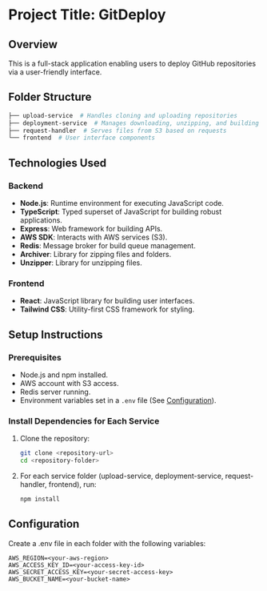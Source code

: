 # Project Title: GitDeploy

## Overview
This is a full-stack application enabling users to deploy GitHub repositories via a user-friendly interface.

## Folder Structure
   ```bash
   ├── upload-service  # Handles cloning and uploading repositories
   ├── deployment-service  # Manages downloading, unzipping, and building projects
   ├── request-handler  # Serves files from S3 based on requests
   └── frontend  # User interface components
   ```

## Technologies Used

### Backend
- **Node.js**: Runtime environment for executing JavaScript code.
- **TypeScript**: Typed superset of JavaScript for building robust applications.
- **Express**: Web framework for building APIs.
- **AWS SDK**: Interacts with AWS services (S3).
- **Redis**: Message broker for build queue management.
- **Archiver**: Library for zipping files and folders.
- **Unzipper**: Library for unzipping files.

### Frontend
- **React**: JavaScript library for building user interfaces.
- **Tailwind CSS**: Utility-first CSS framework for styling.

## Setup Instructions

### Prerequisites
- Node.js and npm installed.
- AWS account with S3 access.
- Redis server running.
- Environment variables set in a `.env` file (See [Configuration](#configuration)).

### Install Dependencies for Each Service
1. Clone the repository:
   ```bash
   git clone <repository-url>
   cd <repository-folder>
   ```
2. For each service folder (upload-service, deployment-service, request-handler, frontend), run:
   ```bash
   npm install
   ```

## Configuration
Create a .env file in each folder with the following variables:
```
AWS_REGION=<your-aws-region>
AWS_ACCESS_KEY_ID=<your-access-key-id>
AWS_SECRET_ACCESS_KEY=<your-secret-access-key>
AWS_BUCKET_NAME=<your-bucket-name>
```


